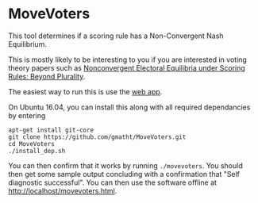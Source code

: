 # MoveVoters
This tool determines if a scoring rule has a Non-Convergent Nash Equilibrium.

This is mostly likely to be interesting to you if you are interested in voting theory papers such as [Nonconvergent Electoral Equilibria under Scoring Rules: Beyond Plurality](https://arxiv.org/abs/1301.0152).

The easiest way to run this is use the [web app](http://www.dansted.org/movevoters.html). 

On Ubuntu 16.04, you can install this along with all required dependancies by entering

    apt-get install git-core
    git clone https://github.com/gmatht/MoveVoters.git
    cd MoveVoters
    ./install_dep.sh

You can then confirm that it works by running `./movevoters`. You should then get some sample output concluding with a confirmation that "Self diagnostic successful". You can then use the software offline at [http://localhost/movevoters.html](http://localhost/movevoters.html).
